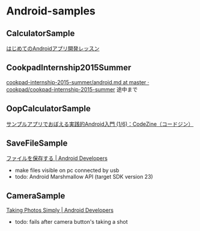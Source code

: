 # Android-samples

## CalculatorSample

[はじめてのAndroidアプリ開発レッスン](https://anharu.keiji.io/)

## CookpadInternship2015Summer

[cookpad-internship-2015-summer/android.md at master · cookpad/cookpad-internship-2015-summer](https://github.com/cookpad/cookpad-internship-2015-summer/blob/master/android.md) 途中まで

## OopCalculatorSample

[サンプルアプリでおぼえる実践的Android入門 (1/6)：CodeZine（コードジン）](http://codezine.jp/article/detail/5957)

## SaveFileSample

[ファイルを保存する | Android Developers](http://developer.android.com/intl/ja/training/basics/data-storage/files.html)

- make files visible on pc connected by usb
- todo: Android Marshmallow API (target SDK version 23)

## CameraSample

[Taking Photos Simply | Android Developers](http://developer.android.com/intl/ja/training/camera/photobasics.html)

- todo: fails after camera button's taking a shot
